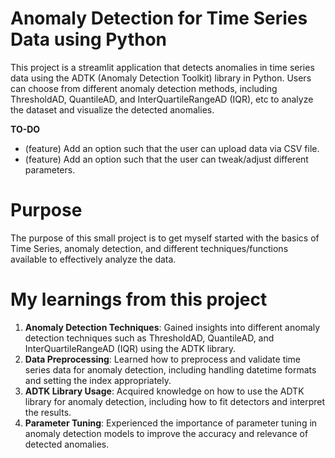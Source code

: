 # Anomaly Detection for Time Series Data using Python
This project is a streamlit application that detects anomalies in time series data using the ADTK (Anomaly Detection Toolkit) library in Python. Users can choose from different anomaly detection methods, including ThresholdAD, QuantileAD, and InterQuartileRangeAD (IQR), etc to analyze the dataset and visualize the detected anomalies.

**TO-DO**
- (feature) Add an option such that the user can upload data via CSV file.
- (feature) Add an option such that the user can tweak/adjust different parameters.


# Purpose
The purpose of this small project is to get myself started with the basics of Time Series, anomaly detection, and different techniques/functions available to effectively analyze the data. 

# My learnings from this project
  1. **Anomaly Detection Techniques**: Gained insights into different anomaly detection techniques such as ThresholdAD, QuantileAD, and InterQuartileRangeAD (IQR) using the ADTK library.
  2. **Data Preprocessing**: Learned how to preprocess and validate time series data for anomaly detection, including handling datetime formats and setting the index appropriately.
  3. **ADTK Library Usage**: Acquired knowledge on how to use the ADTK library for anomaly detection, including how to fit detectors and interpret the results.
  4. **Parameter Tuning**: Experienced the importance of parameter tuning in anomaly detection models to improve the accuracy and relevance of detected anomalies.
